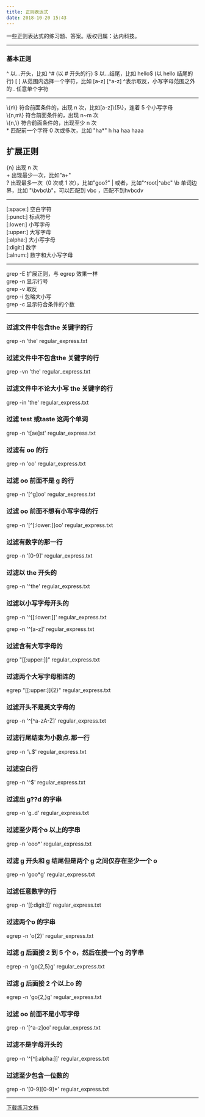 ```yaml
---
title: 正则表达式
date: 2018-10-20 15:43
---
```


一些正则表达式的练习题、答案。版权归属：达内科技。

<!-- more -->

<hr>

### 基本正则

^       以...开头，比如 ^#     (以 # 开头的行)
$       以...结尾，比如 hello$ (以 hello 结尾的行)
[ ]      从范围内选择一个字符，比如 [a-z]
[^a-z]  ^表示取反，小写字母范围之外的
.       任意单个字符

<hr>

\\{n\\}     符合前面条件的，出现 n 次，比如[a-z]\\{5\\}，连着 5 个小写字母  
\\{n,m\\}   符合前面条件的，出现 n~m 次  
\\{n,\\}    符合前面条件的，出现至少 n 次  
\*         匹配前一个字符 0 次或多次，比如 "ha*"    h  ha  haa   haaa 

			
## 扩展正则

{n}  出现 n 次  
\+   出现最少一次，比如"a+"  
?    出现最多一次（0 次或 1 次），比如"goo?"
|    或者，比如"^root|^abc"
\b   单词边界，比如 "\bvbc\b"，可以匹配到 vbc ，匹配不到hvbcdv
		
<hr>

[:space:] 空白字符  
[:punct:] 标点符号  
[:lower:] 小写字母  
[:upper:] 大写字母  
[:alpha:] 大小写字母  
[:digit:]  数字  
[:alnum:] 数字和大小写字母  

<hr>

grep -E  扩展正则，与 egrep 效果一样  
grep -n  显示行号  
grep -v  取反  
grep -i  忽略大小写  
grep -c  显示符合条件的个数  

<hr>

### 过滤文件中包含the 关键字的行

grep -n 'the' regular_express.txt

### 过滤文件中不包含the 关键字的行

grep -vn 'the' regular_express.txt

### 过滤文件中不论大小写 the 关键字的行

grep -in 'the' regular_express.txt

### 过滤 test 或taste 这两个单词

grep -n 't[ae]st' regular_express.txt

### 过滤有 oo 的行

grep -n 'oo' regular_express.txt

### 过滤 oo 前面不是 g 的行

grep -n '[^g]oo' regular_express.txt

### 过滤 oo 前面不想有小写字母的行

grep -n '[^[:lower:]]oo' regular_express.txt

### 过滤有数字的那一行

grep -n '[0-9]' regular_express.txt

### 过滤以 the 开头的

grep -n '^the' regular_express.txt

### 过滤以小写字母开头的

grep -n '^[[:lower:]]' regular_express.txt

grep -n '^[a-z]' regular_express.txt

### 过滤含有大写字母的

grep "[[:upper:]]" regular_express.txt

### 过滤两个大写字母相连的

egrep "[[:upper:]]{2}" regular_express.txt

### 过滤开头不是英文字母的

grep -n '^[^a-zA-Z]' regular_express.txt

### 过滤行尾结束为小数点.那一行

grep -n '\\.$' regular_express.txt

### 过滤空白行

grep -n '^$' regular_express.txt

### 过滤出 g??d 的字串

grep -n 'g..d' regular_express.txt

### 过滤至少两个o 以上的字串

grep -n 'ooo*' regular_express.txt

### 过滤 g 开头和 g 结尾但是两个 g 之间仅存在至少一个 o

grep -n 'goo*g' regular_express.txt

### 过滤任意数字的行

grep -n '[[:digit:]]' regular_express.txt

### 过滤两个o 的字串

egrep -n 'o{2}' regular_express.txt

### 过滤 g 后面接 2 到 5 个 o，然后在接一个g 的字串

egrep -n 'go{2,5}g' regular_express.txt

### 过滤 g 后面接 2 个以上o 的

egrep -n 'go{2,}g' regular_express.txt

   
### 过滤 oo 前面不是小写字母

grep -n '[^a-z]oo' regular_express.txt

### 过滤不是字母开头的

grep -n '^[^[:alpha:]]' regular_express.txt

### 过滤至少包含一位数的

grep -n '[0-9][0-9]*' regular_express.txt

<hr>


[下载练习文档](http://2hao.cc/download/regular.tar)